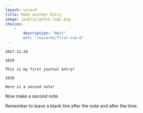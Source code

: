 ```yaml
---
layout: wizard
title: Make another Entry
image: /public/gthnk-logo.png
choices:
    -
        description: "Next"
        url: "/wizards/first-run-6"
---
```


```
2017-11-24

1619

This is my first journal entry!

1620

Here is a second note!
```

Now make a second note.

Remember to leave a blank line after the note and after the time.

